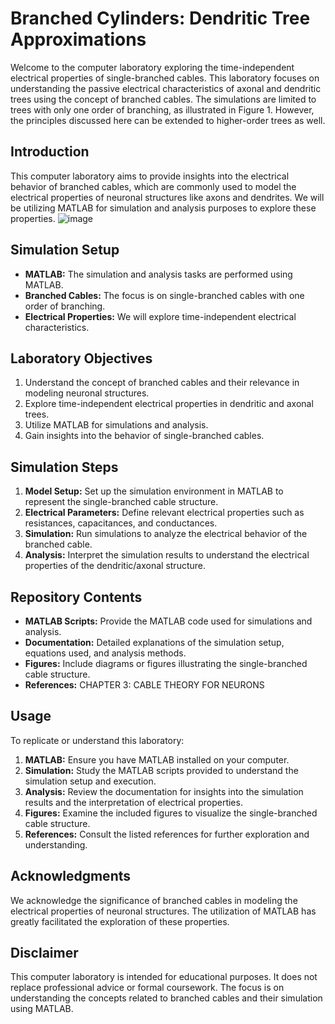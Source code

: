 # Branched Cylinders: Dendritic Tree Approximations

Welcome to the computer laboratory exploring the time-independent electrical properties of single-branched cables. This laboratory focuses on understanding the passive electrical characteristics of axonal and dendritic trees using the concept of branched cables. The simulations are limited to trees with only one order of branching, as illustrated in Figure 1. However, the principles discussed here can be extended to higher-order trees as well.

## Introduction

This computer laboratory aims to provide insights into the electrical behavior of branched cables, which are commonly used to model the electrical properties of neuronal structures like axons and dendrites. We will be utilizing MATLAB for simulation and analysis purposes to explore these properties.
![image](https://github.com/RavinduMPK/Modelling-and-Analysis-of-Physiological-Systems/assets/68577937/c077e383-a919-4b7a-b515-456dd0d18610)


## Simulation Setup

- **MATLAB:** The simulation and analysis tasks are performed using MATLAB.
- **Branched Cables:** The focus is on single-branched cables with one order of branching.
- **Electrical Properties:** We will explore time-independent electrical characteristics.

## Laboratory Objectives

1. Understand the concept of branched cables and their relevance in modeling neuronal structures.
2. Explore time-independent electrical properties in dendritic and axonal trees.
3. Utilize MATLAB for simulations and analysis.
4. Gain insights into the behavior of single-branched cables.

## Simulation Steps

1. **Model Setup:** Set up the simulation environment in MATLAB to represent the single-branched cable structure.
2. **Electrical Parameters:** Define relevant electrical properties such as resistances, capacitances, and conductances.
3. **Simulation:** Run simulations to analyze the electrical behavior of the branched cable.
4. **Analysis:** Interpret the simulation results to understand the electrical properties of the dendritic/axonal structure.

## Repository Contents

- **MATLAB Scripts:** Provide the MATLAB code used for simulations and analysis.
- **Documentation:** Detailed explanations of the simulation setup, equations used, and analysis methods.
- **Figures:** Include diagrams or figures illustrating the single-branched cable structure.
- **References:** CHAPTER 3: CABLE THEORY FOR NEURONS

## Usage

To replicate or understand this laboratory:

1. **MATLAB:** Ensure you have MATLAB installed on your computer.
2. **Simulation:** Study the MATLAB scripts provided to understand the simulation setup and execution.
3. **Analysis:** Review the documentation for insights into the simulation results and the interpretation of electrical properties.
4. **Figures:** Examine the included figures to visualize the single-branched cable structure.
5. **References:** Consult the listed references for further exploration and understanding.

## Acknowledgments

We acknowledge the significance of branched cables in modeling the electrical properties of neuronal structures. The utilization of MATLAB has greatly facilitated the exploration of these properties.

## Disclaimer

This computer laboratory is intended for educational purposes. It does not replace professional advice or formal coursework. The focus is on understanding the concepts related to branched cables and their simulation using MATLAB.

